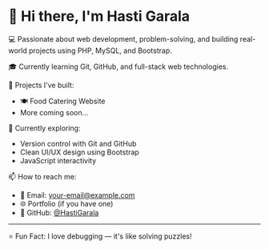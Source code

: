 # 👋 Hi there, I'm Hasti Garala

💻 Passionate about web development, problem-solving, and building real-world projects using PHP, MySQL, and Bootstrap.

🎓 Currently learning Git, GitHub, and full-stack web technologies.

🚀 Projects I've built:
- 🍽️ Food Catering Website
- More coming soon...

🌱 Currently exploring:
- Version control with Git and GitHub
- Clean UI/UX design using Bootstrap
- JavaScript interactivity

📫 How to reach me:
- 📧 Email: your-email@example.com
- 🌐 Portfolio (if you have one)
- 🐙 GitHub: [@HastiGarala](https://github.com/HastiGarala)

---

⭐ Fun Fact: I love debugging — it's like solving puzzles!


